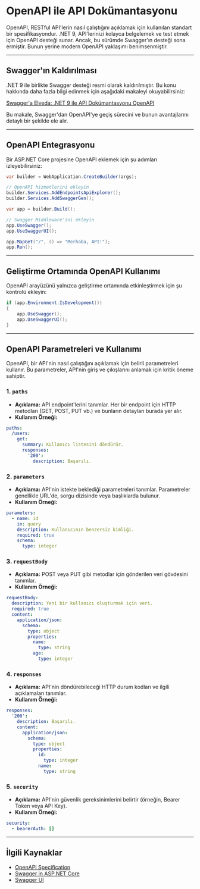 # OpenAPI ile API Dokümantasyonu

OpenAPI, RESTful API'lerin nasıl çalıştığını açıklamak için kullanılan standart bir spesifikasyondur. .NET 9, API'lerinizi kolayca belgelemek ve test etmek için OpenAPI desteği sunar. Ancak, bu sürümde Swagger'ın desteği sona ermiştir. Bunun yerine modern OpenAPI yaklaşımı benimsenmiştir.

---

## Swagger'ın Kaldırılması

.NET 9 ile birlikte Swagger desteği resmi olarak kaldırılmıştır. Bu konu hakkında daha fazla bilgi edinmek için aşağıdaki makaleyi okuyabilirsiniz:

[Swagger'a Elveda: .NET 9 ile API Dokümantasyonu OpenAPI](https://medium.com/devopsturkiye/swaggera-elveda-net-9-ile-api-dok%C3%BCmantasyonu-openapi-8c06fb2f7210)

Bu makale, Swagger'dan OpenAPI'ye geçiş sürecini ve bunun avantajlarını detaylı bir şekilde ele alır.

---

## OpenAPI Entegrasyonu

Bir ASP.NET Core projesine OpenAPI eklemek için şu adımları izleyebilirsiniz:

```csharp
var builder = WebApplication.CreateBuilder(args);

// OpenAPI hizmetlerini ekleyin
builder.Services.AddEndpointsApiExplorer();
builder.Services.AddSwaggerGen();

var app = builder.Build();

// Swagger Middleware'ini ekleyin
app.UseSwagger();
app.UseSwaggerUI();

app.MapGet("/", () => "Merhaba, API!");
app.Run();
```

---

## Geliştirme Ortamında OpenAPI Kullanımı

OpenAPI arayüzünü yalnızca geliştirme ortamında etkinleştirmek için şu kontrolü ekleyin:

```csharp
if (app.Environment.IsDevelopment())
{
    app.UseSwagger();
    app.UseSwaggerUI();
}
```

---

## OpenAPI Parametreleri ve Kullanımı

OpenAPI, bir API'nin nasıl çalıştığını açıklamak için belirli parametreleri kullanır. Bu parametreler, API'nin giriş ve çıkışlarını anlamak için kritik öneme sahiptir.

### 1. `paths`

- **Açıklama:** API endpoint'lerini tanımlar. Her bir endpoint için HTTP metodları (GET, POST, PUT vb.) ve bunların detayları burada yer alır.
- **Kullanım Örneği:**
```yaml
paths:
  /users:
    get:
      summary: Kullanıcı listesini döndürür.
      responses:
        '200':
          description: Başarılı.
```

### 2. `parameters`

- **Açıklama:** API'nin istekte beklediği parametreleri tanımlar. Parametreler genellikle URL'de, sorgu dizisinde veya başlıklarda bulunur.
- **Kullanım Örneği:**
```yaml
parameters:
  - name: id
    in: query
    description: Kullanıcının benzersiz kimliği.
    required: true
    schema:
      type: integer
```

### 3. `requestBody`

- **Açıklama:** POST veya PUT gibi metodlar için gönderilen veri gövdesini tanımlar.
- **Kullanım Örneği:**
```yaml
requestBody:
  description: Yeni bir kullanıcı oluşturmak için veri.
  required: true
  content:
    application/json:
      schema:
        type: object
        properties:
          name:
            type: string
          age:
            type: integer
```

### 4. `responses`

- **Açıklama:** API'nin döndürebileceği HTTP durum kodları ve ilgili açıklamaları tanımlar.
- **Kullanım Örneği:**
```yaml
responses:
  '200':
    description: Başarılı.
    content:
      application/json:
        schema:
          type: object
          properties:
            id:
              type: integer
            name:
              type: string
```

### 5. `security`

- **Açıklama:** API'nin güvenlik gereksinimlerini belirtir (örneğin, Bearer Token veya API Key).
- **Kullanım Örneği:**
```yaml
security:
  - bearerAuth: []
```

---

## İlgili Kaynaklar

- [OpenAPI Specification](https://swagger.io/specification/)
- [Swagger in ASP.NET Core](https://learn.microsoft.com/en-us/aspnet/core/tutorials/getting-started-with-swashbuckle)
- [Swagger UI](https://swagger.io/tools/swagger-ui/)